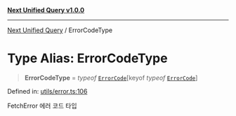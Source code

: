 [**Next Unified Query v1.0.0**](../README.md)

***

[Next Unified Query](../globals.md) / ErrorCodeType

# Type Alias: ErrorCodeType

> **ErrorCodeType** = *typeof* [`ErrorCode`](../variables/ErrorCode.md)\[keyof *typeof* [`ErrorCode`](../variables/ErrorCode.md)\]

Defined in: [utils/error.ts:106](https://github.com/newExpand/next-unified-query/blob/main/packages/core/src/utils/error.ts#L106)

FetchError 에러 코드 타입
